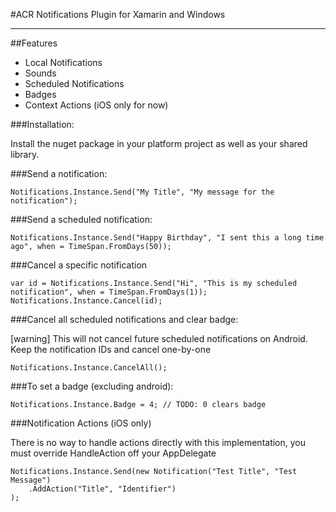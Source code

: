 #ACR Notifications Plugin for Xamarin and Windows

---

##Features

* Local Notifications
* Sounds
* Scheduled Notifications
* Badges
* Context Actions (iOS only for now)


###Installation:


Install the nuget package in your platform project as well as your shared library.


###Send a notification:

    Notifications.Instance.Send("My Title", "My message for the notification");


###Send a scheduled notification:

    Notifications.Instance.Send("Happy Birthday", "I sent this a long time ago", when = TimeSpan.FromDays(50));


###Cancel a specific notification

    var id = Notifications.Instance.Send("Hi", "This is my scheduled notification", when = TimeSpan.FromDays(1));
    Notifications.Instance.Cancel(id);


###Cancel all scheduled notifications and clear badge:

[warning] This will not cancel future scheduled notifications on Android.  Keep the notification IDs and cancel one-by-one

    Notifications.Instance.CancelAll();


###To set a badge (excluding android):

    Notifications.Instance.Badge = 4; // TODO: 0 clears badge


###Notification Actions (iOS only)

There is no way to handle actions directly with this implementation, you must override HandleAction off your AppDelegate

    Notifications.Instance.Send(new Notification("Test Title", "Test Message")
        .AddAction("Title", "Identifier")
    );
